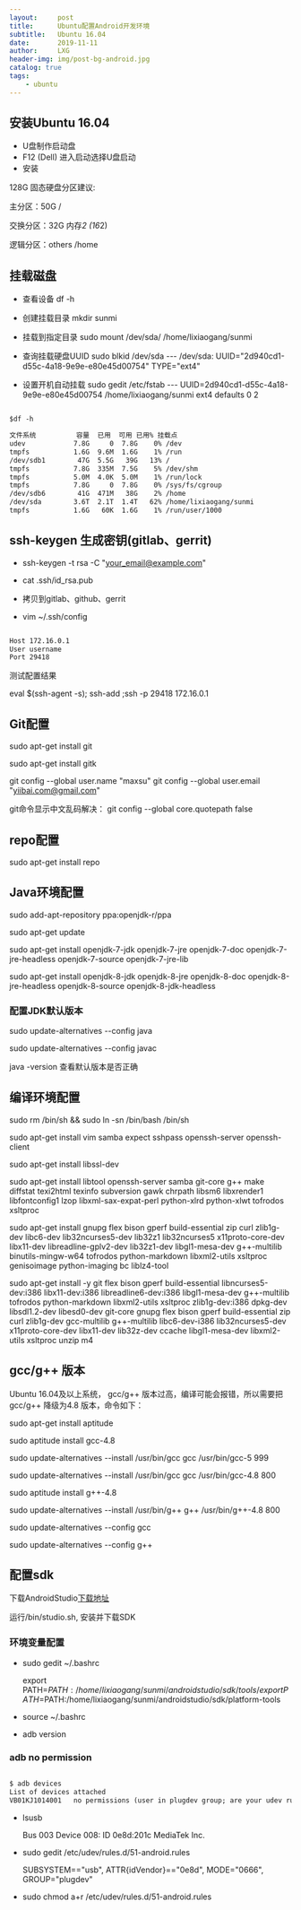 ```yaml
---
layout:     post
title:      Ubuntu配置Android开发环境
subtitle:   Ubuntu 16.04
date:       2019-11-11
author:     LXG
header-img: img/post-bg-android.jpg
catalog: true
tags:
    - ubuntu
---
```


## 安装Ubuntu 16.04

* U盘制作启动盘
* F12 (Dell) 进入启动选择U盘启动
* 安装

128G 固态硬盘分区建议:

主分区：50G  /

交换分区：32G  内存*2 (16*2)

逻辑分区：others /home

## 挂载磁盘

* 查看设备 df -h

* 创建挂载目录 mkdir sunmi

* 挂载到指定目录 sudo mount /dev/sda/ /home/lixiaogang/sunmi

* 查询挂载硬盘UUID sudo blkid /dev/sda  --- /dev/sda: UUID="2d940cd1-d55c-4a18-9e9e-e80e45d00754" TYPE="ext4"

* 设置开机自动挂载 sudo gedit /etc/fstab --- UUID=2d940cd1-d55c-4a18-9e9e-e80e45d00754 /home/lixiaogang/sunmi    ext4    defaults    0    2


```txt

$df -h

文件系统          容量  已用  可用 已用% 挂载点
udev            7.8G     0  7.8G    0% /dev
tmpfs           1.6G  9.6M  1.6G    1% /run
/dev/sdb1        47G  5.5G   39G   13% /
tmpfs           7.8G  335M  7.5G    5% /dev/shm
tmpfs           5.0M  4.0K  5.0M    1% /run/lock
tmpfs           7.8G     0  7.8G    0% /sys/fs/cgroup
/dev/sdb6        41G  471M   38G    2% /home
/dev/sda        3.6T  2.1T  1.4T   62% /home/lixiaogang/sunmi
tmpfs           1.6G   60K  1.6G    1% /run/user/1000

```

## ssh-keygen 生成密钥(gitlab、gerrit)

* ssh-keygen -t rsa -C "your_email@example.com"

* cat .ssh/id_rsa.pub

* 拷贝到gitlab、github、gerrit

* vim ~/.ssh/config

```txt

Host 172.16.0.1
User username
Port 29418

```

测试配置结果

eval $(ssh-agent -s); ssh-add ;ssh -p 29418 172.16.0.1

## Git配置

sudo apt-get install git

sudo apt-get install gitk

git config --global user.name "maxsu"
git config --global user.email "yiibai.com@gmail.com"

git命令显示中文乱码解决： git config --global core.quotepath false

## repo配置

sudo apt-get install repo

## Java环境配置

sudo add-apt-repository ppa:openjdk-r/ppa

sudo apt-get update

sudo apt-get install openjdk-7-jdk openjdk-7-jre openjdk-7-doc openjdk-7-jre-headless openjdk-7-source openjdk-7-jre-lib

sudo apt-get install openjdk-8-jdk openjdk-8-jre openjdk-8-doc openjdk-8-jre-headless openjdk-8-source openjdk-8-jdk-headless

### 配置JDK默认版本

sudo update-alternatives --config java

sudo update-alternatives --config javac

java -version 查看默认版本是否正确

## 编译环境配置

sudo rm /bin/sh && sudo ln -sn /bin/bash /bin/sh

sudo apt-get install vim samba expect sshpass openssh-server openssh-client

sudo apt-get install libssl-dev

sudo apt-get install libtool openssh-server samba git-core g++ make diffstat texi2html texinfo subversion gawk chrpath libsm6 libxrender1 libfontconfig1 lzop libxml-sax-expat-perl python-xlrd python-xlwt tofrodos xsltproc

sudo apt-get install gnupg flex bison gperf build-essential zip curl zlib1g-dev libc6-dev lib32ncurses5-dev lib32z1 lib32ncurses5 x11proto-core-dev libx11-dev libreadline-gplv2-dev lib32z1-dev libgl1-mesa-dev g++-multilib binutils-mingw-w64 tofrodos python-markdown libxml2-utils xsltproc genisoimage python-imaging bc liblz4-tool

sudo apt-get install -y git flex bison gperf build-essential libncurses5-dev:i386 libx11-dev:i386 libreadline6-dev:i386 libgl1-mesa-dev g++-multilib tofrodos python-markdown libxml2-utils xsltproc zlib1g-dev:i386 dpkg-dev libsdl1.2-dev libesd0-dev git-core gnupg flex bison gperf build-essential zip curl zlib1g-dev gcc-multilib g++-multilib libc6-dev-i386 lib32ncurses5-dev x11proto-core-dev libx11-dev lib32z-dev ccache libgl1-mesa-dev libxml2-utils xsltproc unzip m4

## gcc/g++ 版本

Ubuntu 16.04及以上系统， gcc/g++ 版本过高，编译可能会报错，所以需要把gcc/g++ 降级为4.8 版本，命令如下：

sudo apt-get install aptitude

sudo aptitude install gcc-4.8

sudo update-alternatives --install /usr/bin/gcc gcc /usr/bin/gcc-5 999

sudo update-alternatives --install /usr/bin/gcc gcc /usr/bin/gcc-4.8 800

sudo aptitude install g++-4.8

sudo update-alternatives --install /usr/bin/g++ g++ /usr/bin/g++-4.8 800

sudo update-alternatives --config gcc

sudo update-alternatives --config g++

## 配置sdk

下载AndroidStudio[下载地址](https://developer.android.google.cn/studio/)

运行/bin/studio.sh, 安装并下载SDK

### 环境变量配置

* sudo gedit ~/.bashrc

    export PATH=$PATH:/home/lixiaogang/sunmi/androidstudio/sdk/tools/
    export PATH=$PATH:/home/lixiaogang/sunmi/androidstudio/sdk/platform-tools

* source ~/.bashrc

* adb version

### adb no permission

```txt

$ adb devices
List of devices attached
VB01KJ1014001	no permissions (user in plugdev group; are your udev rules wrong?); see [http://developer.android.com/tools/device.html]

```

* lsusb

    Bus 003 Device 008: ID 0e8d:201c MediaTek Inc. 

* sudo gedit /etc/udev/rules.d/51-android.rules

    SUBSYSTEM=="usb", ATTR{idVendor}=="0e8d", MODE="0666", GROUP="plugdev"

* sudo chmod a+r /etc/udev/rules.d/51-android.rules


















